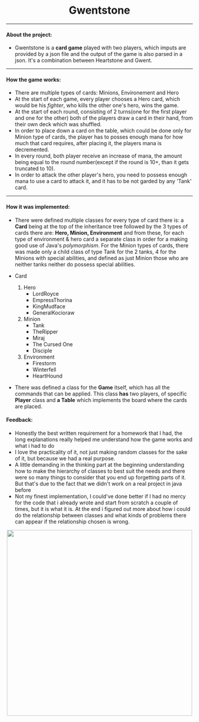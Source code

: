 <div align="center"> <h1> Gwentstone </h1></div>

--------

#### About the project: 
- Gwentstone is a **card game** played with two players, which imputs are provided by a json file
and the output of the game is also parsed in a json. It's a combination between Heartstone and Gwent.
---
#### How the game works:
- There are multiple types of cards: Minions, Environement and Hero
- At the start of each game, every player chooses a Hero card, which would be his *fighter*, who kills the other one's
hero, wins the game. 
- At the start of each round, consisting of 2 turns(one for the first player and one for the other) both of the players draw a card
in their hand, from their own deck which was shuffled.
- In order to place down a card on the table, which could be done only for Minion type of cards, the player has to posses enough 
mana for how much that card requires, after placing it, the players mana is decremented.
- In every round, both player receive an increase of mana, the amount being equal to the round number(except if the round is 10+, than it gets
truncated to 10).
- In order to attack the other player's hero, you need to possess enough mana to use a card to attack it, and it has to be not garded by any 'Tank' card.
---
#### How it was implemented:
- There were defined multiple classes for every type of card there is: a **Card** being at the top of the inheritance tree
followed by the 3 types of cards there are: **Hero, Minion, Environment** and from these, for each type of environment & hero card a separate
class in order for a making good use of Java's *polymorphism*. For the Minion types of cards, there was made only a child class of type Tank
for the 2 tanks, 4 for the Minions with special abilities, and defined as just Minion those who are neither tanks neither do possess special abilities.
- Card
  1. Hero
     * LordRoyce
     * EmpressThorina
     * KingMudface
     * GeneralKocioraw
  2. Minion
     * Tank
     * TheRipper
     * Miraj
     * The Cursed One
     * Disciple
  3. Environment
     * Firestorm
     * Winterfell
     * HeartHound

- There was defined a class for the **Game** itself, which has all the commands that can be applied. This class **has**
two players, of specific **Player** class and **a Table** which implements the board where the cards are placed.


#### Feedback:
- Honestly the best written requirement for a homework that I had, the long explanations really helped me understand how the game works and what i had to do
- I love the practicality of it, not just making random classes for the sake of it, but because we had a real purpose.
- A little demanding in the thinking part at the beginning understanding how to make the hierarchy of classes to best suit the needs
and there were so many things to consider that you end up forgetting parts of it. But that's due to the fact that we didn't work on a real project in java before
- Not my finest implementation, I could've done better if I had no mercy for the code that i already wrote and start from scratch a couple of times, but it is what it is.
At the end i figured out more about how i could do the relationship between classes and what kinds of problems there can appear if the relationship chosen is wrong.

<div align="center"><img src="https://tenor.com/view/witcher3-gif-9340436.gif" width="500px"></div>
